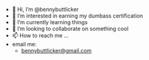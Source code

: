 - 👋 Hi, I’m @bennybuttlicker
- 👀 I’m interested in earning my dumbass certification 
- 🌱 I’m currently learning things  
- 💞️ I’m looking to collaborate on something cool
- 📫 How to reach me ...
- email me:
   - bennybuttlicker@gmail.com

<!---
bennybuttlicker/bennybuttlicker is a ✨ special ✨ repository because its `README.md` (this file) appears on your GitHub profile.
You can click the Preview link to take a look at your changes.
--->

